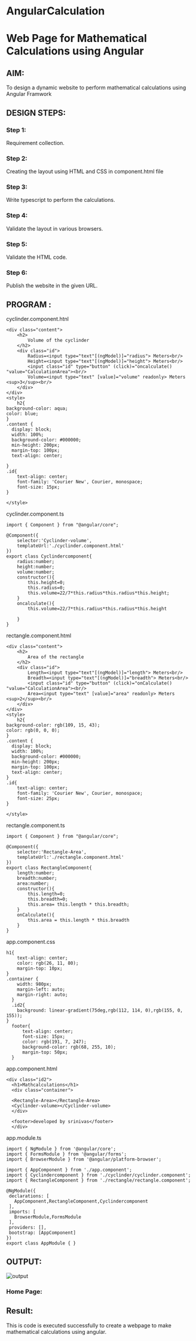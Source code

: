 # AngularCalculation

# Web Page for Mathematical Calculations using Angular

## AIM:
To design a dynamic website to perform mathematical calculations using Angular Framwork

## DESIGN STEPS:

### Step 1:

Requirement collection.

### Step 2:

Creating the layout using HTML and CSS in component.html file

### Step 3:

Write typescript to perform the calculations.

### Step 4:

Validate the layout in various browsers.

### Step 5:

Validate the HTML code.

### Step 6:

Publish the website in the given URL.

## PROGRAM :
cyclinder.component.htnl
~~~
<div class="content">
    <h2>
        Volume of the cyclinder
    </h2>
    <div class="id">
        Radius=<input type="text"[(ngModel)]="radius"> Meters<br/>
        Height=<input type="text"[(ngModel)]="height"> Meters<br/>
        <input class="id" type="button" (click)="oncalculate() "value="CalculationArea"><br/>
        Volume=<input type="text" [value]="volume" readonly> Meters <sup>3</sup><br/>
    </div>
</div>
<style>
    h2{
background-color: aqua;
color: blue;
}
.content {
  display: block;
  width: 100%;
  background-color: #000000;
  min-height: 200px;
  margin-top: 100px;
  text-align: center;

}
.id{
    text-align: center;
    font-family: 'Courier New', Courier, monospace;
    font-size: 15px;
}

</style>
~~~
cyclinder.component.ts
~~~
import { Component } from "@angular/core";

@Component({
    selector:'Cyclinder-volume',
    templateUrl:'./cyclinder.component.html'
})
export class Cyclindercomponent{
    radius:number;
    height:number;
    volume:number;
    constructor(){
        this.height=0;
        this.radius=0;
        this.volume=22/7*this.radius*this.radius*this.height;
    }
    oncalculate(){
        this.volume=22/7*this.radius*this.radius*this.height

    }
}
~~~
rectangle.component.html
~~~
<div class="content">
    <h2>
        Area of the rectangle
    </h2>
    <div class="id">
        Length=<input type="text"[(ngModel)]="length"> Meters<br/>
        Breadth=<input type="text"[(ngModel)]="breadth"> Meters<br/>
        <input class="id" type="button" (click)="onCalculate() "value="CalculationArea"><br/>
        Area=<input type="text" [value]="area" readonly> Meters <sup>2</sup><br/>
    </div>
</div>
<style>
    h2{
background-color: rgb(109, 15, 43);
color: rgb(0, 0, 0);
}
.content {
  display: block;
  width: 100%;
  background-color: #000000;
  min-height: 200px;
  margin-top: 100px;
  text-align: center;
}
.id{
    text-align: center;
    font-family: 'Courier New', Courier, monospace;
    font-size: 25px;
}

</style>
~~~
rectangle.component.ts
~~~
import { Component } from "@angular/core";

@Component({
    selector:'Rectangle-Area',
    templateUrl:'./rectangle.component.html'
})
export class RectangleComponent{
    length:number;
    breadth:number;
    area:number;
    constructor(){
        this.length=0;
        this.breadth=0;
        this.area= this.length * this.breadth;
    }
    onCalculate(){
        this.area = this.length * this.breadth
    }
}
~~~
app.component.css
~~~
h1{
    text-align: center;
    color: rgb(26, 11, 80);
    margin-top: 10px;
}
.container {
    width: 980px;
    margin-left: auto;
    margin-right: auto;
  }
  .id2{
    background: linear-gradient(75deg,rgb(112, 114, 0),rgb(155, 0, 155));
}
  footer{
      text-align: center;
      font-size: 15px;
      color: rgb(191, 7, 247);
      background-color: rgb(68, 255, 10);
      margin-top: 50px;
  }
  ~~~
  app.component.html
  ~~~
  <div class="id2">
    <h1>Mathcalculations</h1>
    <div class="container">
    
    <Rectangle-Area></Rectangle-Area>
    <Cyclinder-volume></Cyclinder-volume>
    </div>
    
    <footer>developed by srinivas</footer>
    </div>
 ~~~
 app.module.ts
 ~~~  
 import { NgModule } from '@angular/core';
import { FormsModule } from '@angular/forms';
import { BrowserModule } from '@angular/platform-browser';

import { AppComponent } from './app.component';
import { Cyclindercomponent } from './cyclinder/cyclinder.component';
import { RectangleComponent } from './rectangle/rectangle.component';

@NgModule({
  declarations: [
    AppComponent,RectangleComponent,Cyclindercomponent
  ],
  imports: [
    BrowserModule,FormsModule
  ],
  providers: [],
  bootstrap: [AppComponent]
})
export class AppModule { }

~~~ 



    
## OUTPUT:
![output](./images/111.jpg)

### Home Page:


## Result:
This is code is executed successfully to create a webpage to make mathematical calculations using angular.
